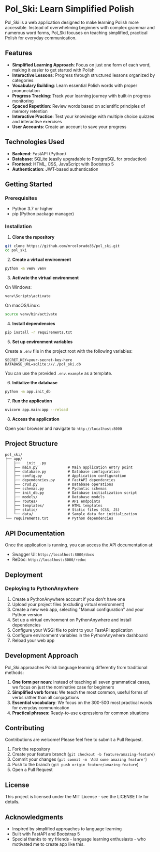 # Pol_Ski: Learn Simplified Polish

Pol_Ski is a web application designed to make learning Polish more accessible. Instead of overwhelming beginners with complex grammar and numerous word forms, Pol_Ski focuses on teaching simplified, practical Polish for everyday communication.

## Features

- **Simplified Learning Approach**: Focus on just one form of each word, making it easier to get started with Polish
- **Interactive Lessons**: Progress through structured lessons organized by categories
- **Vocabulary Building**: Learn essential Polish words with proper pronunciation
- **Progress Tracking**: Track your learning journey with built-in progress monitoring
- **Spaced Repetition**: Review words based on scientific principles of memory retention
- **Interactive Practice**: Test your knowledge with multiple choice quizzes and interactive exercises
- **User Accounts**: Create an account to save your progress

## Technologies Used

- **Backend**: FastAPI (Python)
- **Database**: SQLite (easily upgradable to PostgreSQL for production)
- **Frontend**: HTML, CSS, JavaScript with Bootstrap 5
- **Authentication**: JWT-based authentication

## Getting Started

### Prerequisites

- Python 3.7 or higher
- pip (Python package manager)

### Installation

1. **Clone the repository**

```bash
git clone https://github.com/mrcolorado35/pol_ski.git
cd pol_ski
```

2. **Create a virtual environment**

```bash
python -m venv venv
```

3. **Activate the virtual environment**

On Windows:
```bash
venv\Scripts\activate
```

On macOS/Linux:
```bash
source venv/bin/activate
```

4. **Install dependencies**

```bash
pip install -r requirements.txt
```

5. **Set up environment variables**

Create a `.env` file in the project root with the following variables:
```
SECRET_KEY=your-secret-key-here
DATABASE_URL=sqlite:///./pol_ski.db
```

You can use the provided `.env.example` as a template.

6. **Initialize the database**

```bash
python -m app.init_db
```

7. **Run the application**

```bash
uvicorn app.main:app --reload
```

8. **Access the application**

Open your browser and navigate to `http://localhost:8000`

## Project Structure

```
pol_ski/
├── app/
│   ├── __init__.py
│   ├── main.py              # Main application entry point
│   ├── database.py          # Database configuration
│   ├── config.py            # Application configuration
│   ├── dependencies.py      # FastAPI dependencies
│   ├── crud.py              # Database operations
│   ├── schemas.py           # Pydantic schemas
│   ├── init_db.py           # Database initialization script
│   ├── models/              # Database models
│   ├── routes/              # API endpoints
│   ├── templates/           # HTML templates
│   ├── static/              # Static files (CSS, JS)
│   └── data/                # Sample data for initialization
└── requirements.txt         # Python dependencies
```

## API Documentation

Once the application is running, you can access the API documentation at:
- Swagger UI: `http://localhost:8000/docs`
- ReDoc: `http://localhost:8000/redoc`

## Deployment

### Deploying to PythonAnywhere

1. Create a PythonAnywhere account if you don't have one
2. Upload your project files (excluding virtual environment)
3. Create a new web app, selecting "Manual configuration" and your Python version
4. Set up a virtual environment on PythonAnywhere and install dependencies
5. Configure your WSGI file to point to your FastAPI application
6. Configure environment variables in the PythonAnywhere dashboard
7. Reload your web app

## Development Approach

Pol_Ski approaches Polish language learning differently from traditional methods:

1. **One form per noun**: Instead of teaching all seven grammatical cases, we focus on just the nominative case for beginners
2. **Simplified verb forms**: We teach the most common, useful forms of verbs rather than all conjugations
3. **Essential vocabulary**: We focus on the 300-500 most practical words for everyday communication
4. **Practical phrases**: Ready-to-use expressions for common situations

## Contributing

Contributions are welcome! Please feel free to submit a Pull Request.

1. Fork the repository
2. Create your feature branch (`git checkout -b feature/amazing-feature`)
3. Commit your changes (`git commit -m 'Add some amazing feature'`)
4. Push to the branch (`git push origin feature/amazing-feature`)
5. Open a Pull Request

## License

This project is licensed under the MIT License - see the LICENSE file for details.

## Acknowledgments

- Inspired by simplified approaches to language learning
- Built with FastAPI and Bootstrap 5
- Special thanks to my friends - language learning enthusiasts - who motivated me to create app like this.
